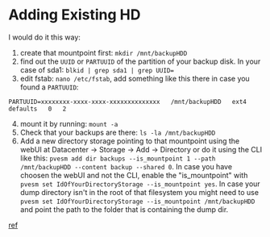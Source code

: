 # Adding Existing HD

I would do it this way:

1. create that mountpoint first: `mkdir /mnt/backupHDD`
2. find out the `UUID` or `PARTUUID` of the partition of your backup disk.
   In your case of sda1: `blkid | grep sda1 | grep UUID=`
4. edit fstab: `nano /etc/fstab`, add something like this there in case you
   found a `PARTUUID`:
  ```
  PARTUUID=xxxxxxxx-xxxx-xxxx-xxxxxxxxxxxxxx   /mnt/backupHDD   ext4   defaults   0   2
  ```
4. mount it by running: `mount -a`
5. Check that your backups are there: `ls -la /mnt/backupHDD`
6. Add a new directory storage pointing to that mountpoint using the webUI at
   Datacenter -> Storage -> Add -> Directory or do it using the CLI like
   this: `pvesm add dir backups --is_mountpoint 1 --path /mnt/backupHDD --content backup --shared 0`.
   In case you have choosen the webUI and not the CLI, enable the "is_mountpoint"
   with `pvesm set IdOfYourDirectoryStorage --is_mountpoint yes`. In case
   your dump directory isn't in the root of that filesystem you might
   need to use `pvesm set IdOfYourDirectoryStorage --is_mountpoint /mnt/backupHDD`
   and point the path to the folder that is containing the dump dir.

[ref](https://forum.proxmox.com/threads/adding-an-existing-hdd-to-proxmox.118361/)
